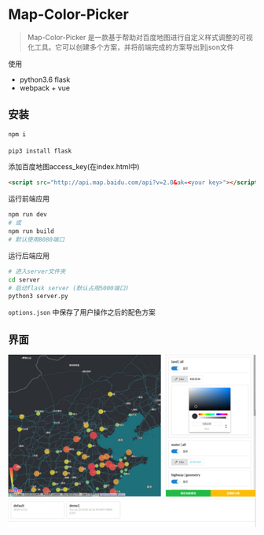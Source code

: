 # Map-Color-Picker

> Map-Color-Picker 是一款基于帮助对百度地图进行自定义样式调整的可视化工具。它可以创建多个方案，并将前端完成的方案导出到json文件

使用
+ python3.6 flask
+ webpack + vue

## 安装
```bash
npm i

pip3 install flask
```
添加百度地图access_key(在index.html中)
```html
<script src="http://api.map.baidu.com/api?v=2.0&ak=<your key>"></script>
```
运行前端应用
```bash
npm run dev
# 或
npm run build
# 默认使用8080端口
```
运行后端应用
```bash
# 进入server文件夹
cd server
# 启动flask server (默认占用5000端口)
python3 server.py
```
`options.json` 中保存了用户操作之后的配色方案

## 界面
![demo](./src/assets/demo.png)
